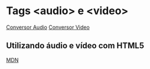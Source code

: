 # Tags &lt;audio> e &lt;video>

[Conversor Audio](http://media.io/)
[Conversor Video](http://www.online-convert.com/)


## Utilizando áudio e vídeo com HTML5
[MDN](https://developer.mozilla.org/pt-BR/docs/Using_HTML5_audio_and_video)



